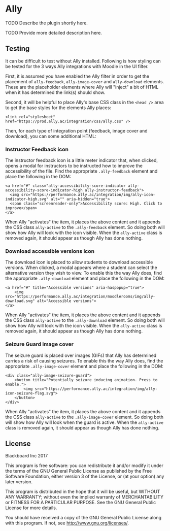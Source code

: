 # Ally #

TODO Describe the plugin shortly here.

TODO Provide more detailed description here.

## Testing ##

It can be difficult to test without Ally installed. Following is how styling
can be tested for the 3 ways Ally integrations with Moodle in the UI filter.

First, it is assumed you have enabled the Ally filter in order to get the
placement of `ally-feedback`, `ally-image-cover` and `ally-download`
elements. These are the placeholder elements where Ally will "inject" a bit
of HTML when it has determined the link(s) should show.

Second, it will be helpful to place Ally's base CSS class in the `<head />`
area to get the base styles for the elements Ally places:

  `<link rel="stylesheet" href="https://prod.ally.ac/integration/css/ally.css" />`

Then, for each type of integration point (feedback, image cover and download),
you can some additional HTML:

### Instructor Feedback icon ###

The instructor feedback icon is a little meter indicator that, when clicked,
opens a modal for instructors to be instructed how to improve the accessibility
of the file. Find the appropriate `.ally-feedback` element and place the
following in the DOM:

```
<a href="#" class="ally-accessibility-score-indicator ally-accessibility-score-indicator-high ally-instructor-feedback">
  <img src="https://performance.ally.ac/integration/img/ally-icon-indicator-high.svg" alt="" aria-hidden="true">
  <span class="screenreader-only">Accessibility score: High. Click to improve</span>
</a>
```

When Ally "activates" the item, it places the above content and it appends the CSS class `ally-active` to the
`.ally-feedback` element. So doing both will show how Ally will look with the icon visible. When the `ally-active`
class is removed again, it should appear as though Ally has done nothing.

### Download accessible versions icon ###

The download icon is placed to allow students to download accessible versions.
When clicked, a modal appears where a student can select the alternative
version they wish to view. To enable this the way Ally does, find the appropriate
`.ally-download` element and place the following in the DOM:

```
<a href="#" title="Accessible versions" aria-haspopup="true">
    <img src="https://performance.ally.ac/integration/moodlerooms/img/ally-download.svg" alt="Accessible versions">
</a>
```

When Ally "activates" the item, it places the above content and it appends the CSS class `ally-active` to the
`.ally-download` element. So doing both will show how Ally will look with the icon visible. When the `ally-active`
class is removed again, it should appear as though Ally has done nothing.

### Seizure Guard image cover ###

The seizure guard is placed over images (GIFs) that Ally has determined carries
a risk of causing seizures. To enable this the way Ally does, find the
appropriate `.ally-image-cover` element and place the following in the DOM:

```
<div class="ally-image-seizure-guard">
    <button title="Potentially seizure inducing animation. Press to enable.">
        <img src="https://performance.ally.ac/integration/img/ally-icon-seizure-flag.svg">
    </button>
</div>
```

When Ally "activates" the item, it places the above content and it appends the CSS class `ally-active` to the
`.ally-image-cover` element. So doing both will show how Ally will look when the guard is active. When the `ally-active`
class is removed again, it should appear as though Ally has done nothing.

## License ##

Blackboard Inc 2017

This program is free software: you can redistribute it and/or modify it under
the terms of the GNU General Public License as published by the Free Software
Foundation, either version 3 of the License, or (at your option) any later
version.

This program is distributed in the hope that it will be useful, but WITHOUT ANY
WARRANTY; without even the implied warranty of MERCHANTABILITY or FITNESS FOR A
PARTICULAR PURPOSE.  See the GNU General Public License for more details.

You should have received a copy of the GNU General Public License along with
this program.  If not, see <http://www.gnu.org/licenses/>.
